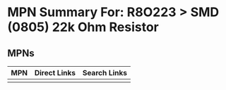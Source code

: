 



# MPN Summary For: R8O223 > SMD (0805) 22k Ohm Resistor

## MPNs
  

|MPN|Direct Links|Search Links|
| :--- | :--- | :--- |
||||

